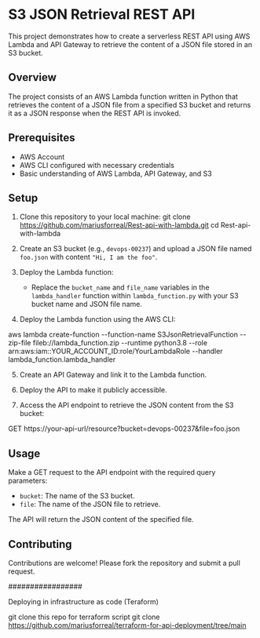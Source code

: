 
# S3 JSON Retrieval REST API

This project demonstrates how to create a serverless REST API using AWS Lambda and API Gateway to retrieve the content of a JSON file stored in an S3 bucket.

## Overview

The project consists of an AWS Lambda function written in Python that retrieves the content of a JSON file from a specified S3 bucket and returns it as a JSON response when the REST API is invoked.

## Prerequisites

- AWS Account
- AWS CLI configured with necessary credentials
- Basic understanding of AWS Lambda, API Gateway, and S3

## Setup

1. Clone this repository to your local machine:
 git clone https://github.com/mariusforreal/Rest-api-with-lambda.git
cd Rest-api-with-lambda


2. Create an S3 bucket (e.g., `devops-00237`) and upload a JSON file named `foo.json` with content `"Hi, I am the foo"`.

3. Deploy the Lambda function:
   
   - Replace the `bucket_name` and `file_name` variables in the `lambda_handler` function within `lambda_function.py` with your S3 bucket name and JSON file name.

4. Deploy the Lambda function using the AWS CLI:


aws lambda create-function --function-name S3JsonRetrievalFunction --zip-file fileb://lambda_function.zip --runtime python3.8 --role arn:aws:iam::YOUR_ACCOUNT_ID:role/YourLambdaRole --handler lambda_function.lambda_handler


5. Create an API Gateway and link it to the Lambda function.

6. Deploy the API to make it publicly accessible.

7. Access the API endpoint to retrieve the JSON content from the S3 bucket:

GET https://your-api-url/resource?bucket=devops-00237&file=foo.json


## Usage

Make a GET request to the API endpoint with the required query parameters:

- `bucket`: The name of the S3 bucket.
- `file`: The name of the JSON file to retrieve.

The API will return the JSON content of the specified file.

## Contributing

Contributions are welcome! Please fork the repository and submit a pull request.


#################

Deploying in infrastructure as code (Teraform)

git clone this repo for terraform script
git clone https://github.com/mariusforreal/terraform-for-api-deployment/tree/main

